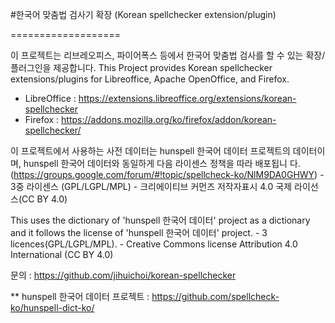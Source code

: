 #한국어 맞춤법 검사기 확장
(Korean spellchecker extension/plugin)

===================

이 프로젝트는 리브레오피스, 파이어폭스 등에서 한국어 맞춤법 검사를 할 수 있는 
확장/플러그인을 제공합니다.
This Project provides Korean spellchecker extensions/plugins for Libreoffice,
Apache OpenOffice, and Firefox.

- LibreOffice : https://extensions.libreoffice.org/extensions/korean-spellchecker
- Firefox : https://addons.mozilla.org/ko/firefox/addon/korean-spellchecker/

이 프로젝트에서 사용하는 사전 데이터는 hunspell 한국어 데이터 프로젝트의 
데이터이며, hunspell 한국어 데이터와 동일하게 다음 라이센스 정책을 따라 배포됩니
다.(https://groups.google.com/forum/#!topic/spellcheck-ko/NlM9DA0GHWY)
	- 3중 라이센스 (GPL/LGPL/MPL)
	- 크리에이티브 커먼즈 저작자표시 4.0 국제 라이선스(CC BY 4.0)

This uses the dictionary of 'hunspell 한국어 데이터' project as a dictionary
and it follows the license of 'hunspell 한국어 데이터' project.
	- 3 licences(GPL/LGPL/MPL).
	- Creative Commons license Attribution 4.0 International (CC BY 4.0)

문의 : https://github.com/jihuichoi/korean-spellchecker

** hunspell 한국어 데이터 프로젝트
: https://github.com/spellcheck-ko/hunspell-dict-ko/
